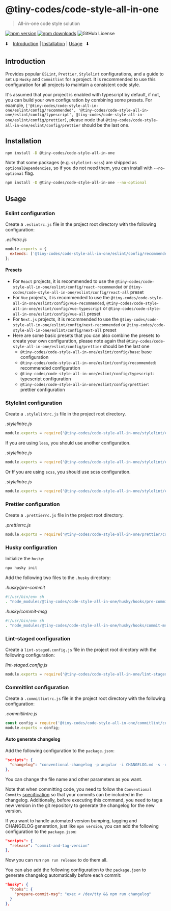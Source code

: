 <!-- markdownlint-disable MD036 -->

# @tiny-codes/code-style-all-in-one

> All-in-one code style solution

[![npm version](https://img.shields.io/npm/v/@tiny-codes/code-style-all-in-one.svg)](https://www.npmjs.com/package/@tiny-codes/code-style-all-in-one)
[![npm downloads](https://img.shields.io/npm/dm/@tiny-codes/code-style-all-in-one.svg)](https://www.npmjs.com/package/@tiny-codes/code-style-all-in-one)
![GitHub License](https://img.shields.io/github/license/shijistar/code-style-all-in-one?label=License)

⬇️ &nbsp;&nbsp; [Introduction](#introduction) | [Installation](#installation) | [Usage](#usage) &nbsp;&nbsp;⬇️

## Introduction

Provides popular `ESLint`, `Prettier`, `Stylelint` configurations, and a guide to set up `Husky` and `Commitlint` for a project. It is recommended to use this configuration for all projects to maintain a consistent code style.

It's assumed that your project is enabled with typescript by default, if not, you can build your own configuration by combining some presets. For example, `['@tiny-codes/code-style-all-in-one/eslint/config/recommended', '@tiny-codes/code-style-all-in-one/eslint/config/typescript', @tiny-codes/code-style-all-in-one/eslint/config/prettier]`, please node that `@tiny-codes/code-style-all-in-one/eslint/config/prettier` should be the last one.

## Installation

```bash
npm install -D @tiny-codes/code-style-all-in-one
```

Note that some packages (e.g. `stylelint-scss`) are shipped as `optionalDependencies`, so if you do not need them, you can install with `--no-optional` flag.

```bash
npm install -D @tiny-codes/code-style-all-in-one --no-optional
```

## Usage

### Eslint configuration

Create a `.eslintrc.js` file in the project root directory with the following configuration:

_.eslintrc.js_

```js
module.exports = {
  extends: ['@tiny-codes/code-style-all-in-one/eslint/config/recommended'],
};
```

#### Presets

- For `React` projects, it is recommended to use the `@tiny-codes/code-style-all-in-one/eslint/config/react-recommended` or `@tiny-codes/code-style-all-in-one/eslint/config/react-all` preset
- For `Vue` projects, it is recommended to use the `@tiny-codes/code-style-all-in-one/eslint/config/vue-recommended`, `@tiny-codes/code-style-all-in-one/eslint/config/vue-typescript` or `@tiny-codes/code-style-all-in-one/eslint/config/vue-all` preset
- For `Next.js` projects, it is recommended to use the `@tiny-codes/code-style-all-in-one/eslint/config/next-recommended` or `@tiny-codes/code-style-all-in-one/eslint/config/next-all` preset
- Here are some basic presets that you can also combine the presets to create your own configuration, please note again that `@tiny-codes/code-style-all-in-one/eslint/config/prettier` should be the last one
  - `@tiny-codes/code-style-all-in-one/eslint/config/base`: base configuration
  - `@tiny-codes/code-style-all-in-one/eslint/config/recommended`: recommended configuration
  - `@tiny-codes/code-style-all-in-one/eslint/config/typescript`: typescript configuration
  - `@tiny-codes/code-style-all-in-one/eslint/config/prettier`: prettier configuration

### Stylelint configuration

Create a `.stylelintrc.js` file in the project root directory.

_.stylelintrc.js_

```js
module.exports = require('@tiny-codes/code-style-all-in-one/stylelint/config');
```

If you are using `less`, you should use another configuration.

_.stylelintrc.js_

```js
module.exports = require('@tiny-codes/code-style-all-in-one/stylelint/config/less');
```

Or ff you are using `scss`, you should use scss configuration.

_.stylelintrc.js_

```js
module.exports = require('@tiny-codes/code-style-all-in-one/stylelint/config/scss');
```

### Prettier configuration

Create a `.prettierrc.js` file in the project root directory.

_.prettierrc.js_

```js
module.exports = require('@tiny-codes/code-style-all-in-one/prettier/config');
```

### Husky configuration

Initialize the `husky`:

```bash
npx husky init
```

Add the following two files to the `.husky` directory:

_.husky/pre-commit_

```bash
#!/usr/bin/env sh
. "node_modules/@tiny-codes/code-style-all-in-one/husky/hooks/pre-commit"
```

_.husky/commit-msg_

```bash
#!/usr/bin/env sh
. "node_modules/@tiny-codes/code-style-all-in-one/husky/hooks/commit-msg"
```

### Lint-staged configuration

Create a `lint-staged.config.js` file in the project root directory with the following configuration:

_lint-staged.config.js_

```js
module.exports = require('@tiny-codes/code-style-all-in-one/lint-staged/config');
```

### Commitlint configuration

Create a `.commitlintrc.js` file in the project root directory with the following configuration:

_.commitlintrc.js_

```js
const config = require('@tiny-codes/code-style-all-in-one/commitlint/config');
module.exports = config;
```

#### Auto generate changelog

Add the following configuration to the `package.json`:

```json
"scripts": {
  "changelog": "conventional-changelog -p angular -i CHANGELOG.md -s -r 0"
},
```

You can change the file name and other parameters as you want.

Note that when committing code, you need to follow the `Conventional Commits` [specification](https://www.conventionalcommits.org/en/v1.0.0/) so that your commits can be included in the changelog. Additionally, before executing this command, you need to tag a new version in the git repository to generate the changelog for the new version.

If you want to handle automated version bumping, tagging and CHANGELOG generation, just like `npm version`, you can add the following configuration to the `package.json`:

```json
"scripts": {
  "release": "commit-and-tag-version"
},
```

Now you can run `npm run release` to do them all.

You can also add the following configuration to the `package.json` to generate changelog automatically before each commit:

```json
"husky": {
  "hooks": {
    "prepare-commit-msg": "exec < /dev/tty && npm run changelog"
  }
},
```
